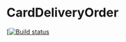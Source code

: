# CardDeliveryOrder
[[![Build status](https://ci.appveyor.com/api/projects/status/1kvjx2ahptf6ke7b?svg=true)](https://ci.appveyor.com/project/AnnaAndreeva92/carddeliveryorder)
